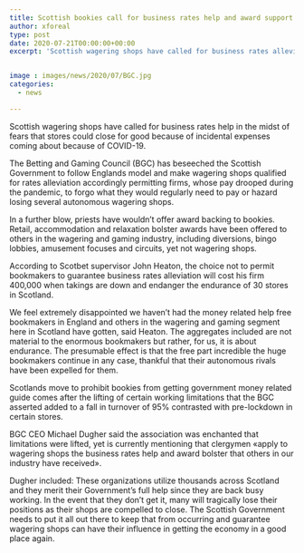 ```yaml
---
title: Scottish bookies call for business rates help and award support
author: xforeal 
type: post
date: 2020-07-21T00:00:00+00:00
excerpt: 'Scottish wagering shops have called for business rates alleviation in the midst of fears that stores could close for good because of unessential expenses coming about because of COVID-19 '


image : images/news/2020/07/BGC.jpg
categories:
  - news

---
```

Scottish wagering shops have called for business rates help in the midst of fears that stores could close for good because of incidental expenses coming about because of COVID-19. 

The Betting and Gaming Council (BGC) has beseeched the Scottish Government to follow Englands model and make wagering shops qualified for rates alleviation accordingly permitting firms, whose pay drooped during the pandemic, to forgo what they would regularly need to pay or hazard losing several autonomous wagering shops. 

In a further blow, priests have wouldn&#8217;t offer award backing to bookies. Retail, accommodation and relaxation bolster awards have been offered to others in the wagering and gaming industry, including diversions, bingo lobbies, amusement focuses and circuits, yet not wagering shops. 

According to Scotbet supervisor John Heaton, the choice not to permit bookmakers to guarantee business rates alleviation will cost his firm 400,000 when takings are down and endanger the endurance of 30 stores in Scotland. 

We feel extremely disappointed we haven&#8217;t had the money related help free bookmakers in England and others in the wagering and gaming segment here in Scotland have gotten, said Heaton. The aggregates included are not material to the enormous bookmakers but rather, for us, it is about endurance. The presumable effect is that the free part incredible the huge bookmakers continue in any case, thankful that their autonomous rivals have been expelled for them. 

Scotlands move to prohibit bookies from getting government money related guide comes after the lifting of certain working limitations that the BGC asserted added to a fall in turnover of 95&percnt; contrasted with pre-lockdown in certain stores. 

BGC CEO Michael Dugher said the association was enchanted that limitations were lifted, yet is currently mentioning that clergymen &#171;apply to wagering shops the business rates help and award bolster that others in our industry have received&#187;. 

Dugher included: These organizations utilize thousands across Scotland and they merit their Government&#8217;s full help since they are back busy working. In the event that they don&#8217;t get it, many will tragically lose their positions as their shops are compelled to close. The Scottish Government needs to put it all out there to keep that from occurring and guarantee wagering shops can have their influence in getting the economy in a good place again.
